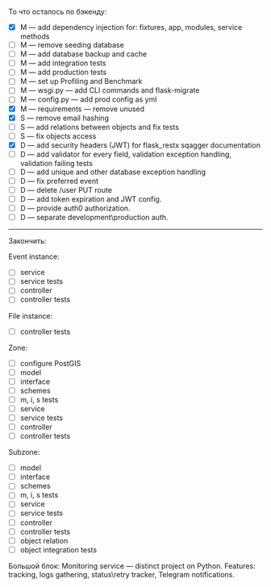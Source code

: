 То что осталось по бэкенду:

-  [x] M — add dependency injection for: fixtures, app, modules, service methods
-  [ ] M — remove seeding database
-  [ ] M — add database backup and cache
-  [ ] M — add integration tests
-  [ ] M — add production tests
-  [ ] M — set up Profiling and Benchmark
-  [ ] M — wsgi.py — add CLI commands and flask-migrate
-  [ ] M — config.py — add prod config as yml
-  [x] M — requirements — remove unused
-  [x] S — remove email hashing
-  [ ] S — add relations between objects and fix tests
-  [ ] S — fix objects access
-  [x] D — add security headers (JWT) for flask_restx sqagger documentation
-  [ ] D — add validator for every field, validation exception handling, validation failing tests
-  [ ] D — add unique and other database exception handling
-  [ ] D — fix preferred event
-  [ ] D — delete /user PUT route
-  [ ] D — add token expiration and JWT config.
-  [ ] D — provide auth0 authorization.
-  [ ] D — separate development\production auth.

_____________________________________________________
Закончить:

Event instance:
-  [ ] service
-  [ ] service tests
-  [ ] controller
-  [ ] controller tests

File instance:
-  [ ] controller tests

Zone:
-  [ ] configure PostGIS
-  [ ] model
-  [ ] interface
-  [ ] schemes
-  [ ] m, i, s tests
-  [ ] service
-  [ ] service tests
-  [ ] controller
-  [ ] controller tests

Subzone:
-  [ ] model
-  [ ] interface
-  [ ] schemes
-  [ ] m, i, s tests
-  [ ] service
-  [ ] service tests
-  [ ] controller
-  [ ] controller tests
-  [ ] object relation
-  [ ] object integration tests

Большой блок:
Monitoring service — distinct project on Python. Features: tracking, logs gathering, status\retry tracker, Telegram notifications.
